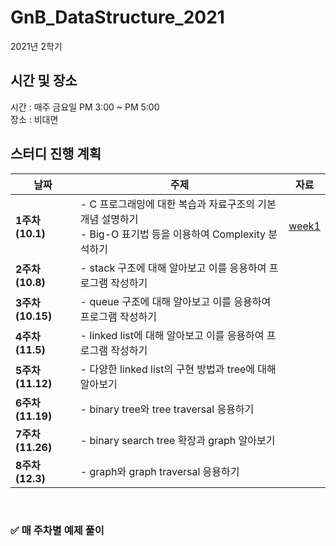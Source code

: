 # GnB_DataStructure_2021

2021년 2학기
## 시간 및 장소
시간 : 매주 금요일 PM 3:00 ~ PM 5:00
<br>장소 : 비대면
## 스터디 진행 계획
| 날짜 | 주제 | 자료 |
|------|------|------|
| **1주차 (10.1)** | - C 프로그래밍에 대한 복습과 자료구조의 기본 개념 설명하기<br>- Big-O 표기법 등을 이용하여 Complexity 분석하기 |[week1](https://github.com/gnbhub/GnB_DataStructure_2021/blob/ad638792bb4189bcf0cafbb8c71798866dcc0a91/week1/README.md)
| **2주차 (10.8)** | - stack 구조에 대해 알아보고 이를 응용하여 프로그램 작성하기 |
| **3주차 (10.15)** | - queue 구조에 대해 알아보고 이를 응용하여 프로그램 작성하기 |
| **4주차 (11.5)** | - linked list에 대해 알아보고 이를 응용하여 프로그램 작성하기 |
| **5주차 (11.12)** | - 다양한 linked list의 구현 방법과 tree에 대해 알아보기 |
| **6주차 (11.19)** | - binary tree와 tree traversal 응용하기 |
| **7주차 (11.26)** |- binary search tree 확장과 graph 알아보기 |
| **8주차 (12.3)** | - graph와 graph traversal 응용하기 |
<br>

### ✅ 매 주차별 예제 풀이
